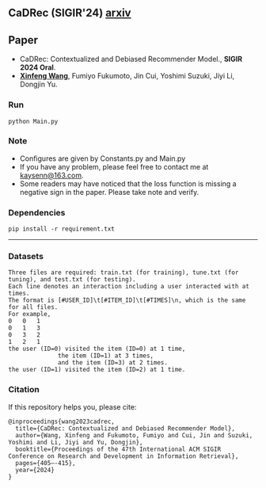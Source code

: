﻿## CaDRec (SIGIR'24) [arxiv](https://arxiv.org/pdf/2404.06895)
 
## Paper
- CaDRec: Contextualized and Debiased Recommender Model., **SIGIR 2024 Oral**.
- [**Xinfeng Wang**](https://wangxfng.github.io/), Fumiyo Fukumoto, Jin Cui, Yoshimi Suzuki, Jiyi Li, Dongjin Yu.

### Run
	python Main.py

### Note
* Configures are given by Constants.py and Main.py
* If you have any problem, please feel free to contact me at kaysenn@163.com.
* Some readers may have noticed that the loss function is missing a negative sign in the paper. Please take note and verify.

### Dependencies
	pip install -r requirement.txt
___

### Datasets
	Three files are required: train.txt (for training), tune.txt (for tuning), and test.txt (for testing).
	Each line denotes an interaction including a user interacted with at times.
	The format is [#USER_ID]\t[#ITEM_ID]\t[#TIMES]\n, which is the same for all files.
	For example,
	0	0	1
	0	1	3
	0	3	2
	1	2	1
	the user (ID=0) visited the item (ID=0) at 1 time, 
				  the item (ID=1) at 3 times, 
				  and the item (ID=3) at 2 times.
	the user (ID=1) visited the item (ID=2) at 1 time.


### Citation
If this repository helps you, please cite:

	@inproceedings{wang2023cadrec,
	  title={CaDRec: Contextualized and Debiased Recommender Model},
	  author={Wang, Xinfeng and Fukumoto, Fumiyo and Cui, Jin and Suzuki, Yoshimi and Li, Jiyi and Yu, Dongjin},
	  booktitle={Proceedings of the 47th International ACM SIGIR Conference on Research and Development in Information Retrieval},
   	  pages={405–-415},
	  year={2024}
	}
